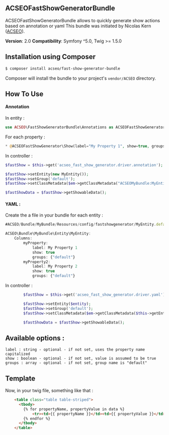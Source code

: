 ACSEOFastShowGeneratorBundle
----------------------------

ACSEOFastShowGeneratorBundle allows to quickly generate show actions based on annotation or yaml
This bundle was initiated by Nicolas Kern ([ACSEO](http://www.acseo-conseil.fr)).

**Version**: 2.0
**Compatibility**: Symfony ^5.0, Twig >= 1.5.0

## Installation using Composer

``` bash
$ composer install acseo/fast-show-generator-bundle
```

Composer will install the bundle to your project's `vendor/ACSEO` directory.

## How To Use

#### Annotation

In entity :
```php
use ACSEO\FastShowGeneratorBundle\Annotations as ACSEOFastShowGeneratorBundle;
```

For each property :
```php
* @ACSEOFastShowGenerator\Show(label="My Property 1", show=true, groups={"default"})
```

In controller :
```php
$fastShow = $this->get('acseo_fast_show_generator.driver.annotation');

$fastShow->setEntity(new MyEntity());
$fastShow->setGroup('default');
$fastShow->setClassMetadata($em->getClassMetadata("ACSEOMyBundle:MyEntity"));

$fastShowData = $fastShow->getShowableData();
```

#### YAML :

Create the a file in your bundle for each entity :
```js
#ACSEO/Bundle/MyBundle/Resources/config/fastshowgenerator/MyEntity.default.fastshowgenerator.yml

ACSEO\Bundle\MyBundle\Entity\MyEntity:
    Columns:
        myProperty:
            label: My Property 1
            show: true
            groups: {"default"}
        myProperty2:
            label: My Property 2
            show: true
            groups: {"default"}
```
In controller :
```php
        $fastShow = $this->get('acseo_fast_show_generator.driver.yaml');

        $fastShow->setEntity($entity);
        $fastShow->setGroup('default');
        $fastShow->setClassMetadata($em->getClassMetadata($this->getEntityName()));

        $fastShowData = $fastShow->getShowableData();
```

## Available options :
    label : string - optional - if not set, uses the property name capitalized
    show : boolean - optional - if not set, value is assumed to be true
    groups : array - optional - if not set, group name is "default"

## Template

Now, in your twig file, something like that :
```html
    <table class="table table-striped">
      <tbody>
        {% for propertyName, propertyValue in data %}
            <tr><td>{{ propertyName }}</td><td>{{ propertyValue }}</td></tr>
        {% endfor %}
      </tbody>
    </table>
```
